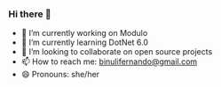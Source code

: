 ### Hi there 👋



- 🔭 I’m currently working on Modulo
- 🌱 I’m currently learning DotNet 6.0
- 👯 I’m looking to collaborate on open source projects
- 📫 How to reach me: binulifernando@gmail.com
- 😄 Pronouns: she/her



